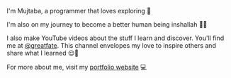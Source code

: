 I'm Mujtaba, a programmer that loves exploring 🚀

I'm also on my journey to become a better human being inshallah 🙏🏾

I also make YouTube videos about the stuff I learn and discover. You'll find me at [@greatfate](https://www.youtube.com/channel/UC16BYekiN_0telZ2z_WgtDQ). This channel envelopes my love to inspire others and share what I learned 😌🎥

For more about me, visit my [portfolio website](https://igreat.github.io/) 💻
<!---
igreat/igreat is a ✨ special ✨ repository because its `README.md` (this file) appears on your GitHub profile.
You can click the Preview link to take a look at your changes.
--->
